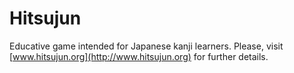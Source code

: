 Hitsujun
========

Educative game intended for Japanese kanji learners. Please, visit [www.hitsujun.org](http://www.hitsujun.org) for further details.